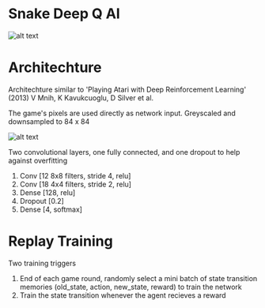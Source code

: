 Snake Deep Q AI
=============
![alt text](https://raw.githubusercontent.com/elodea/Deep-Q-Snake/master/img/game.png)

Architechture
=============
Architechture similar to 'Playing Atari with Deep Reinforcement Learning' (2013) V Mnih, K Kavukcuoglu, D Silver et al.

The game's pixels are used directly as network input. Greyscaled and downsampled to 84 x 84

![alt text](https://raw.githubusercontent.com/elodea/Deep-Q-Snake/master/img/processed.png)

Two convolutional layers, one fully connected, and one dropout to help against overfitting
1. Conv [12 8x8 filters, stride 4, relu]
2. Conv [18 4x4 filters, stride 2, relu]
3. Dense [128, relu]
4. Dropout [0.2]
5. Dense [4, softmax]

Replay Training
==============
Two training triggers

1. End of each game round, randomly select a mini batch of state transition memories (old_state, action, new_state, reward) to train the network
2. Train the state transition whenever the agent recieves a reward
